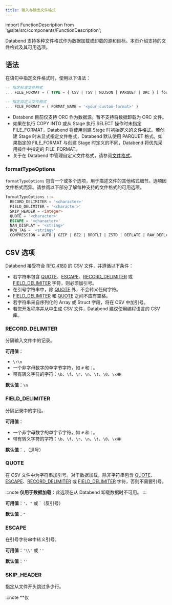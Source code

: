 ```yaml
---
title: 输入与输出文件格式
---
```

import FunctionDescription from '@site/src/components/FunctionDescription';

<FunctionDescription description="引入或更新于：v1.2.530"/>

Databend 支持多种文件格式作为数据加载或卸载的源和目标。本页介绍支持的文件格式及其可用选项。

## 语法

在语句中指定文件格式时，使用以下语法：

```sql
-- 指定标准文件格式
... FILE_FORMAT = ( TYPE = { CSV | TSV | NDJSON | PARQUET | ORC } [ formatTypeOptions ] )

-- 指定自定义文件格式
... FILE_FORMAT = ( FORMAT_NAME = '<your-custom-format>' )
```

- Databend 目前仅支持 ORC 作为数据源。暂不支持将数据卸载为 ORC 文件。
- 如果在执行 COPY INTO 或从 Stage 执行 SELECT 操作时未指定 FILE_FORMAT，Databend 将使用创建 Stage 时初始定义的文件格式。若创建 Stage 时未显式指定文件格式，Databend 默认使用 PARQUET 格式。如果指定的 FILE_FORMAT 与创建 Stage 时定义的不同，Databend 将优先采用操作中指定的 FILE_FORMAT。
- 关于在 Databend 中管理自定义文件格式，请参阅[文件格式](../10-sql-commands/00-ddl/13-file-format/index.md)。

### formatTypeOptions

`formatTypeOptions` 包含一个或多个选项，用于描述文件的其他格式细节。选项因文件格式而异。请参阅以下部分了解每种支持的文件格式的可用选项。

```sql
formatTypeOptions ::=
  RECORD_DELIMITER = '<character>'
  FIELD_DELIMITER = '<character>'
  SKIP_HEADER = <integer>
  QUOTE = '<character>'
  ESCAPE = '<character>'
  NAN_DISPLAY = '<string>'
  ROW_TAG = '<string>'
  COMPRESSION = AUTO | GZIP | BZ2 | BROTLI | ZSTD | DEFLATE | RAW_DEFLATE | XZ | NONE
```

## CSV 选项

Databend 接受符合 [RFC 4180](https://www.rfc-editor.org/rfc/rfc4180) 的 CSV 文件，并遵循以下条件：

- 若字符串包含 [QUOTE](#quote)、[ESCAPE](#escape)、[RECORD_DELIMITER](#record_delimiter) 或 [FIELD_DELIMITER](#field_delimiter) 字符，则必须加引号。
- 在引号字符串中，除 [QUOTE](#quote) 外，不会转义任何字符。
- [FIELD_DELIMITER](#field_delimiter) 和 [QUOTE](#quote) 之间不应有空格。
- 若字符串来自序列化的 Array 或 Struct 字段，将在 CSV 中加引号。
- 若您开发程序并从中生成 CSV 文件，Databend 建议使用编程语言的 CSV 库。

### RECORD_DELIMITER

分隔输入文件中的记录。

**可用值**：

- `\r\n`
- 一个非字母数字的单字节字符，如 `#` 和 `|`。
- 带有转义字符的字符：`\b`、`\f`、`\r`、`\n`、`\t`、`\0`、`\xHH`

**默认值**：`\n`

### FIELD_DELIMITER

分隔记录中的字段。

**可用值**：

- 一个非字母数字的单字节字符，如 `#` 和 `|`。
- 带有转义字符的字符：`\b`、`\f`、`\r`、`\n`、`\t`、`\0`、`\xHH`

**默认值**：`,`（逗号）

### QUOTE

在 CSV 文件中为字符串加引号。对于数据加载，除非字符串包含 [QUOTE](#quote)、[ESCAPE](#escape)、[RECORD_DELIMITER](#record_delimiter) 或 [FIELD_DELIMITER](#field_delimiter) 字符，否则不需要引号。

:::note
**仅用于数据加载**：此选项在从 Databend 卸载数据时不可用。
:::

**可用值**：`'`、`"` 或 `（反引号）

**默认值**：`"`

### ESCAPE

在引号字符串中转义引号。

**可用值**：`'\\'` 或 `''`

**默认值**：`''`

### SKIP_HEADER

指定从文件开头跳过多少行。

:::note
**仅